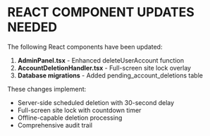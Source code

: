 # REACT COMPONENT UPDATES NEEDED

The following React components have been updated:

1. **AdminPanel.tsx** - Enhanced deleteUserAccount function
2. **AccountDeletionHandler.tsx** - Full-screen site lock overlay
3. **Database migrations** - Added pending_account_deletions table

These changes implement:
- Server-side scheduled deletion with 30-second delay
- Full-screen site lock with countdown timer
- Offline-capable deletion processing
- Comprehensive audit trail
